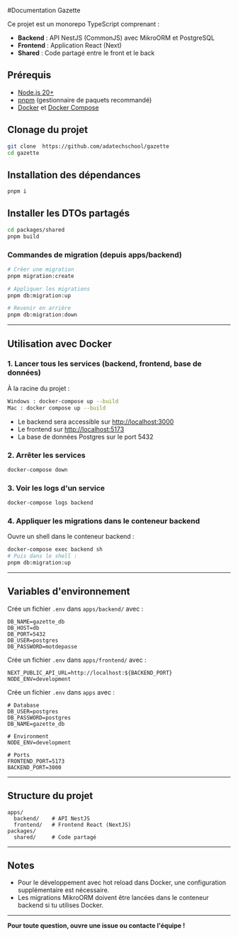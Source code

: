 #Documentation Gazette

Ce projet est un monorepo TypeScript comprenant :

- **Backend** : API NestJS (CommonJS) avec MikroORM et PostgreSQL
- **Frontend** : Application React (Next)
- **Shared** : Code partagé entre le front et le back

## Prérequis

- [Node.js 20+](https://nodejs.org/)
- [pnpm](https://pnpm.io/) (gestionnaire de paquets recommandé)
- [Docker](https://www.docker.com/) et [Docker Compose](https://docs.docker.com/compose/)

## Clonage du projet

```bash
git clone  https://github.com/adatechschool/gazette
cd gazette
```

## Installation des dépendances

```bash
pnpm i
```

## Installer les DTOs partagés

```bash
cd packages/shared
pnpm build
```

### Commandes de migration (depuis apps/backend)

```bash
# Créer une migration
pnpm migration:create

# Appliquer les migrations
pnpm db:migration:up

# Revenir en arrière
pnpm db:migration:down
```

---

## Utilisation avec Docker

### 1. Lancer tous les services (backend, frontend, base de données)

À la racine du projet :

```bash
Windows : docker-compose up --build
Mac : docker compose up --build
```

- Le backend sera accessible sur [http://localhost:3000](http://localhost:3000)
- Le frontend sur [http://localhost:5173](http://localhost:3002)
- La base de données Postgres sur le port 5432

### 2. Arrêter les services

```bash
docker-compose down
```

### 3. Voir les logs d'un service

```bash
docker-compose logs backend
```

### 4. Appliquer les migrations dans le conteneur backend

Ouvre un shell dans le conteneur backend :

```bash
docker-compose exec backend sh
# Puis dans le shell :
pnpm db:migration:up
```

---

## Variables d'environnement

Crée un fichier `.env` dans `apps/backend/` avec :

```
DB_NAME=gazette_db
DB_HOST=db
DB_PORT=5432
DB_USER=postgres
DB_PASSWORD=motdepasse
```

Crée un fichier `.env` dans `apps/frontend/` avec :

```
NEXT_PUBLIC_API_URL=http://localhost:${BACKEND_PORT}
NODE_ENV=development
```

Crée un fichier `.env` dans `apps` avec :

```
# Database
DB_USER=postgres
DB_PASSWORD=postgres
DB_NAME=gazette_db

# Environment
NODE_ENV=development

# Ports
FRONTEND_PORT=5173
BACKEND_PORT=3000
```

---

## Structure du projet

```
apps/
  backend/    # API NestJS
  frontend/   # Frontend React (NextJS)
packages/
  shared/     # Code partagé
```

---

## Notes

- Pour le développement avec hot reload dans Docker, une configuration supplémentaire est nécessaire.
- Les migrations MikroORM doivent être lancées dans le conteneur backend si tu utilises Docker.

---

**Pour toute question, ouvre une issue ou contacte l'équipe !**
